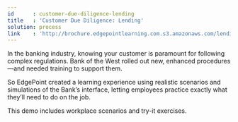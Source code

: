 ```yaml
---
id      : customer-due-diligence-lending
title   : 'Customer Due Diligence: Lending'
solution: process
link    : 'http://brochure.edgepointlearning.com.s3.amazonaws.com/lending/story.html'
---
```

In the banking industry, knowing your customer is paramount for following complex regulations. Bank of the West rolled out new, enhanced procedures—and needed training to support them.

So EdgePoint created a learning experience using realistic scenarios and simulations of the Bank’s interface, letting employees practice exactly what they’ll need to do on the job.

This demo includes workplace scenarios and try-it exercises.
